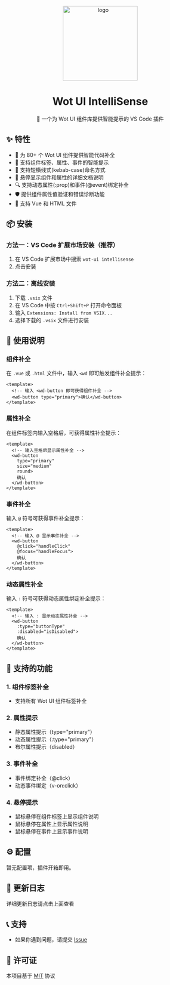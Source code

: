 <p align="center">
    <img alt="logo" src="https://wot-ui.cn/logo.png" width="200">
</p>
<h1 align="center">Wot UI IntelliSense</h1>

<p align="center">🚀 一个为 Wot UI 组件库提供智能提示的 VS Code 插件</p>

## ✨ 特性

- 🎯 为 80+ 个 Wot UI 组件提供智能代码补全
- 🚀 支持组件标签、属性、事件的智能提示
- 💪 支持短横线式(kebab-case)命名方式
- 📖 悬停显示组件和属性的详细文档说明
- 🔍 支持动态属性(:prop)和事件(@event)绑定补全
- 🛡️ 提供组件属性值验证和错误诊断功能
- 📄 支持 Vue 和 HTML 文件

## 📦 安装

### 方法一：VS Code 扩展市场安装（推荐）
1. 在 VS Code 扩展市场中搜索 `wot-ui intellisense`
2. 点击安装

### 方法二：离线安装
1. 下载 `.vsix` 文件
2. 在 VS Code 中按 `Ctrl+Shift+P` 打开命令面板
3. 输入 `Extensions: Install from VSIX...`
4. 选择下载的 `.vsix` 文件进行安装

## 🚀 使用说明

### 组件补全
在 `.vue` 或 `.html` 文件中，输入 `<wd` 即可触发组件补全提示：

```vue
<template>
  <!-- 输入 <wd-button 即可获得组件补全 -->
  <wd-button type="primary">确认</wd-button>
</template>
```
### 属性补全
在组件标签内输入空格后，可获得属性补全提示：

```vue
<template>
  <!-- 输入空格后显示属性补全 -->
  <wd-button 
    type="primary" 
    size="medium" 
    round>
    确认
  </wd-button>
</template>
```
### 事件补全
输入 `@` 符号可获得事件补全提示：

```vue
<template>
  <!-- 输入 @ 显示事件补全 -->
  <wd-button 
    @click="handleClick"
    @focus="handleFocus">
    确认
  </wd-button>
</template>
```
### 动态属性补全
输入 `:` 符号可获得动态属性绑定补全提示：

```vue
<template>
  <!-- 输入 : 显示动态属性补全 -->
  <wd-button 
    :type="buttonType"
    :disabled="isDisabled">
    确认
  </wd-button>
</template>
```
## 🎯 支持的功能

### 1. 组件标签补全
- 支持所有 Wot UI 组件标签补全

### 2. 属性提示
- 静态属性提示（type="primary"）
- 动态属性提示（:type="primary"）
- 布尔属性提示（disabled）

### 3. 事件补全
- 事件绑定补全（@click）
- 动态事件绑定（v-on:click）

### 4. 悬停提示
- 鼠标悬停在组件标签上显示组件说明
- 鼠标悬停在属性上显示属性说明
- 鼠标悬停在事件上显示事件说明


## ⚙️ 配置

暂无配置项，插件开箱即用。

## 📝 更新日志

详细更新日志请点击上面查看

## 📞 支持

- 如果你遇到问题，请提交 [Issue](https://github.com/wot-ui/wot-ui-intellisense/issues)

## 📄 许可证

本项目基于 [MIT](https://zh.wikipedia.org/wiki/MIT%E8%A8%B1%E5%8F%AF%E8%AD%89) 协议

